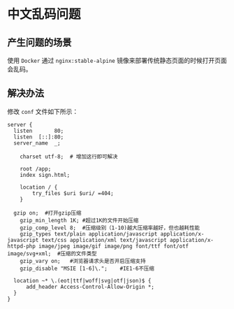 # 中文乱码问题

## 产生问题的场景

使用 `Docker` 通过 `nginx:stable-alpine` 镜像来部署传统静态页面的时候打开页面会乱码。

## 解决办法

修改 `conf` 文件如下所示：

```nginx
server {
  listen       80;
  listen  [::]:80;
  server_name  _;

	charset utf-8;  # 增加这行即可解决
	
	root /app;
	index sign.html;

	location / {
        try_files $uri $uri/ =404;
	}

  gzip on;	#打开gzip压缩
	gzip_min_length 1K;	#超过1K的文件开始压缩
	gzip_comp_level	8;	#压缩级别（1-10)越大压缩率越好，但也越耗性能
	gzip_types text/plain application/javascript application/x-javascript text/css application/xml text/javascript application/x-httpd-php image/jpeg image/gif image/png font/ttf font/otf image/svg+xml;	#压缩的文件类型
	gzip_vary on;	#浏览器请求头是否开启压缩支持
	gzip_disable "MSIE [1-6]\.";	#IE1-6不压缩

  location ~* \.(eot|ttf|woff|svg|otf|json)$ {
      add_header Access-Control-Allow-Origin *;
  }
}
```
